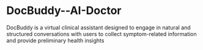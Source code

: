 # DocBuddy--AI-Doctor
DocBuddy is a virtual clinical assistant designed to engage in natural and structured conversations with users to collect symptom-related information and provide preliminary health insights
